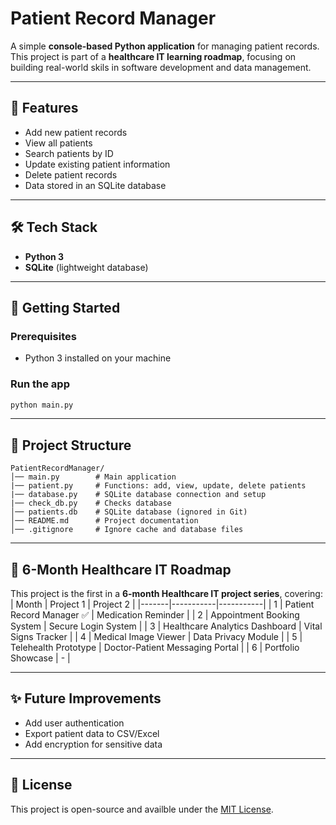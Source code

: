 # Patient Record Manager

A simple **console-based Python application** for managing patient records.
This project is part of a **healthcare IT learning roadmap**, focusing on building real-world skils in software development and data management.

---

## 📌 Features
- Add new patient records
- View all patients
- Search patients by ID
- Update existing patient information
- Delete patient records
- Data stored in an SQLite database

---

## 🛠️ Tech Stack
- **Python 3**
- **SQLite** (lightweight database)

---

## 🚀 Getting Started

### Prerequisites
- Python 3 installed on your machine

### Run the app
```bash
python main.py
```

---
## 📂 Project Structure
```
PatientRecordManager/
│── main.py        # Main application
|── patient.py     # Functions: add, view, update, delete patients
|── database.py    # SQLite database connection and setup
|── check_db.py    # Checks database
│── patients.db    # SQLite database (ignored in Git)
│── README.md      # Project documentation
│── .gitignore     # Ignore cache and database files
```

---

## 📖 6-Month Healthcare IT Roadmap
This project is the first in a **6-month Healthcare IT project series**, covering:
| Month | Project 1 | Project 2 |
|-------|-----------|-----------|
| 1     | Patient Record Manager ✅ | Medication Reminder |
| 2     | Appointment Booking System | Secure Login System |
| 3     | Healthcare Analytics Dashboard | Vital Signs Tracker |
| 4     | Medical Image Viewer | Data Privacy Module |
| 5     | Telehealth Prototype | Doctor-Patient Messaging Portal |
| 6     | Portfolio Showcase | - |

---

## ✨ Future Improvements
- Add user authentication
- Export patient data to CSV/Excel
- Add encryption for sensitive data

---

## 📜 License
This project is open-source and availble under the [MIT License](LICENSE).